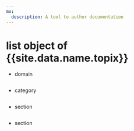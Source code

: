 ```yaml
---
mx:
  description: A tool to author documentation
---
```




# list object of {{site.data.name.topix}}
- domain
```shell
```

- category
```shell
```

- section
```shell
```
- section
```shell
```
